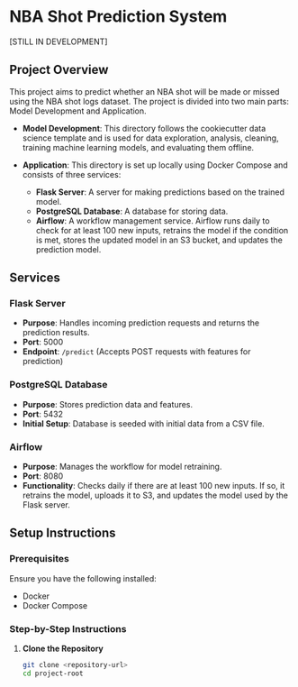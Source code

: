 # NBA Shot Prediction System

[STILL IN DEVELOPMENT]

## Project Overview

This project aims to predict whether an NBA shot will be made or missed using the NBA shot logs dataset. The project is divided into two main parts: Model Development and Application.

- **Model Development**: This directory follows the cookiecutter data science template and is used for data exploration, analysis, cleaning, training machine learning models, and evaluating them offline.
  
- **Application**: This directory is set up locally using Docker Compose and consists of three services:
  - **Flask Server**: A server for making predictions based on the trained model.
  - **PostgreSQL Database**: A database for storing data.
  - **Airflow**: A workflow management service. Airflow runs daily to check for at least 100 new inputs, retrains the model if the condition is met, stores the updated model in an S3 bucket, and updates the prediction model.

## Services

### Flask Server

- **Purpose**: Handles incoming prediction requests and returns the prediction results.
- **Port**: 5000
- **Endpoint**: `/predict` (Accepts POST requests with features for prediction)

### PostgreSQL Database

- **Purpose**: Stores prediction data and features.
- **Port**: 5432
- **Initial Setup**: Database is seeded with initial data from a CSV file.

### Airflow

- **Purpose**: Manages the workflow for model retraining.
- **Port**: 8080
- **Functionality**: Checks daily if there are at least 100 new inputs. If so, it retrains the model, uploads it to S3, and updates the model used by the Flask server.

## Setup Instructions

### Prerequisites

Ensure you have the following installed:
- Docker
- Docker Compose

### Step-by-Step Instructions

1. **Clone the Repository**

   ```bash
   git clone <repository-url>
   cd project-root
